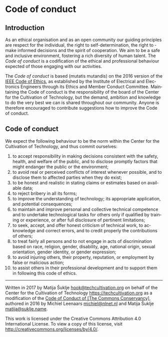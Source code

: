 # Code of conduct


## Introduction

As an ethical or­gan­i­sa­tion and as an open com­mu­ni­ty our guid­ing prin­ci­ples are respect for the in­di­vid­u­al, the right to self­-de­ter­mi­na­tion, the right to ­make informed de­ci­sions and the spir­it of co­op­er­a­tion. We aim to be a safe and in­clu­sive en­vi­ron­men­t, fos­ter­ing a rich di­ver­si­ty of hu­man tal­en­t. The _Code of con­duct_ is a cod­i­fi­ca­tion of the eth­i­cal and pro­fes­sion­al be­hav­iour ex­pect­ed of those en­gag­ing with our ac­tiv­i­ties.

The _Code of con­duct_ is based (mu­tatis mu­tan­dis) on the 2016 ver­sion of the [IEEE Code of Ethics][coc_ieee], as es­tab­lished by the In­sti­tute of Elec­tri­cal and ­Elec­tron­ics En­gi­neers through its Ethics and Mem­ber Con­duct Com­mit­tee. ­Main­tain­ing the Code of con­duct is the re­spon­si­bil­i­ty of the board of the Center for the Cultivation of Technology, but the de­mand, am­bi­tion and knowl­edge to do the very best we can is shared through­out our com­mu­ni­ty. Any­one is there­fore en­cour­aged ­to con­trib­ute sugges­tions how to im­prove the Code of con­duc­t.


## Code of conduct

We ex­pect the fol­low­ing be­hav­iour to be the norm with­in the Center for the Cultivation of Technology, and thus com­mit our­selves:

1. to ac­cept re­spon­si­bil­i­ty in mak­ing de­ci­sions con­sis­tent with the safe­ty, health, and wel­fare of the pub­lic, and to dis­close prompt­ly fac­tors that might en­dan­ger the pub­lic or the en­vi­ron­men­t;
1. to avoid re­al or per­ceived con­flicts of in­ter­est when­ev­er pos­si­ble, and to dis­close them to af­fect­ed par­ties when they do ex­ist;
1. to be hon­est and re­al­is­tic in stat­ing claims or es­ti­mates based on avail­able ­data;
1. to re­ject bribery in all its form­s;
1. to im­prove the un­der­stand­ing of tech­nol­o­gy; its ap­pro­pri­ate ap­pli­ca­tion, and po­ten­tial con­se­quences;
1. to main­tain and im­prove per­son­al and col­lec­tive tech­ni­cal com­pe­tence and to un­der­take tech­no­log­i­cal tasks for oth­ers on­ly if qual­i­fied by train­ing or ­ex­pe­ri­ence, or af­ter full dis­clo­sure of per­ti­nent lim­i­ta­tion­s;
1. to seek, ac­cep­t, and of­fer hon­est crit­i­cism of tech­ni­cal work, to ac­knowl­edge and cor­rect er­rors, and to cred­it prop­er­ly the con­tri­bu­tions of other­s;
1. to treat fair­ly all per­sons and to not en­gage in acts of dis­crim­i­na­tion based on race, re­li­gion, gen­der, dis­abil­i­ty, age, na­tion­al orig­in, sex­u­al ori­en­ta­tion, gen­der iden­ti­ty, or gen­der ex­pres­sion;
1. to avoid in­jur­ing oth­er­s, their prop­er­ty, rep­u­ta­tion, or em­ploy­ment by false or ma­li­cious ac­tion;
1. to as­sist oth­ers in their pro­fes­sion­al de­vel­op­ment and to sup­port them in­ ­fol­low­ing this code of ethic­s.

---

Written in 2017 by Matija Šuklje <hook@techcultivation.org> on behalf of the Center for the Cultivation of Technology <https://techcultivation.org> as a modification of the [Code of Conduct of \[The Commons Conservancy\]][coc_tcc], authored in 2016 by Michiel Leenaars <michiel@nlnet.nl> and Matija Šuklje <matija@suklje.name>.

This work is licensed under the Creative Commons Attribution 4.0 International License. To view a copy of this license, visit <http://creativecommons.org/licenses/by/4.0/>.

[coc_tcc]: http://dracc.commonsconservancy.org/0015/
[coc_ieee]: http://www.ieee.org/about/corporate/governance/p7-8.html
